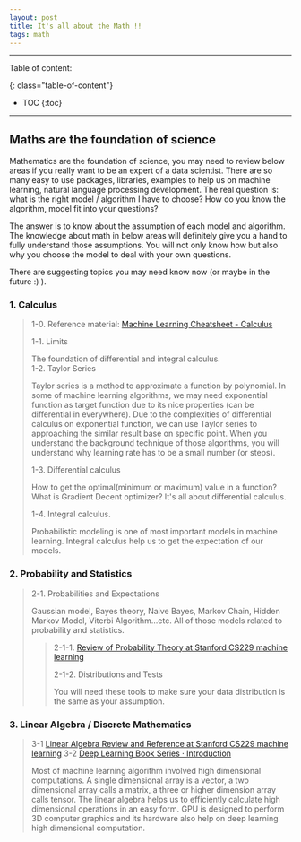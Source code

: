 ```yaml
---
layout: post
title: It's all about the Math !!
tags: math
---
```


<!-- more -->

---
Table of content:

{: class="table-of-content"}
* TOC
{:toc}

---

## Maths are the foundation of science
Mathematics are the foundation of science, you may need to review below areas if you really want to be an expert of a data scientist. There are so many easy to use packages, libraries, examples to help us on machine learning, natural language processing development. The real question is: what is the right model / algorithm I have to choose? How do you know the algorithm, model fit into your questions?

The answer is to know about the assumption of each model and algorithm. The knowledge about math in below areas will definitely give you a hand to fully understand those assumptions. You will not only know how but also why you choose the model to deal with your own questions.

There are suggesting topics you may need know now (or maybe in the future :) ).

### 1. Calculus
> 1-0. Reference material: [Machine Learning Cheatsheet - Calculus](http://ml-cheatsheet.readthedocs.io/en/latest/calculus.html)
>
> 1-1. Limits
>
> The foundation of differential and integral calculus.  
> 1-2. Taylor Series
>
> Taylor series is a method to approximate a function by polynomial. In some of machine learning algorithms, we may need exponential function as target function due to its nice properties (can be differential in everywhere). Due to the complexities of differential calculus on exponential function, we can use Taylor series to approaching the similar result base on specific point. When you understand the background technique of those algorithms, you will understand why learning rate has to be a small number (or steps).
>
> 1-3. Differential calculus
>
> How to get the optimal(minimum or maximum) value in a function? What is Gradient Decent optimizer? It's all about differential calculus.
>
> 1-4. Integral calculus.
>
> Probabilistic modeling is one of most important models in machine learning. Integral calculus help us to get the expectation of our models.

### 2. Probability and Statistics
> 2-1. Probabilities and Expectations
> 
> Gaussian model, Bayes theory, Naive Bayes, Markov Chain, Hidden Markov Model, Viterbi Algorithm...etc. All of those models related to probability and statistics.
>> 2-1-1. [Review of Probability Theory at Stanford CS229 machine learning](http://cs229.stanford.edu/section/cs229-prob.pdf)
>>
>> 2-1-2. Distributions and Tests
>>
>> You will need these tools to make sure your data distribution is the same as your assumption.

### 3. Linear Algebra / Discrete Mathematics
> 3-1 [Linear Algebra Review and Reference at Stanford CS229 machine learning](http://cs229.stanford.edu/section/cs229-linalg.pdf)
> 3-2 [Deep Learning Book Series · Introduction](https://hadrienj.github.io/posts/Deep-Learning-Book-Series-Introduction/)
>
> Most of machine learning algorithm involved high dimensional computations. A single dimensional array is a vector, a two dimensional array calls a matrix, a three or higher dimension array calls tensor. The linear algebra helps us to efficiently calculate high dimensional operations in an easy form. GPU is designed to perform 3D computer graphics and its hardware also help on deep learning high dimensional computation.


